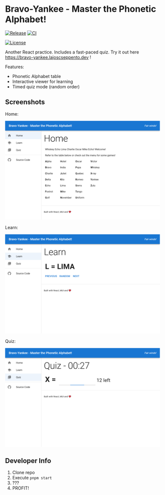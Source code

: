 # Bravo-Yankee - Master the Phonetic Alphabet!

[![Release](https://img.shields.io/github/v/release/LajosCseppento/bravo-yankee?label=Release)](https://github.com/LajosCseppento/bravo-yankee/releases/latest)
[![CI](https://github.com/LajosCseppento/bravo-yankee/workflows/CI/badge.svg)](https://github.com/LajosCseppento/bravo-yankee/actions)

[![License](https://img.shields.io/badge/License-Apache%202.0-blue.svg)](https://www.apache.org/licenses/LICENSE-2.0)

Another React practice. Includes a fast-paced quiz. Try it out here https://bravo-yankee.lajoscseppento.dev !

Features:

- Phonetic Alphabet table
- Interactive viewer for learning
- Timed quiz mode (random order)

## Screenshots

Home:

![Home](screen-home.png)

Learn:

![Learn](screen-learn.png)

Quiz:

![Quiz](screen-quiz.png)

## Developer Info

1. Clone repo
2. Execute `pnpm start`
3. ???
4. PROFIT!
